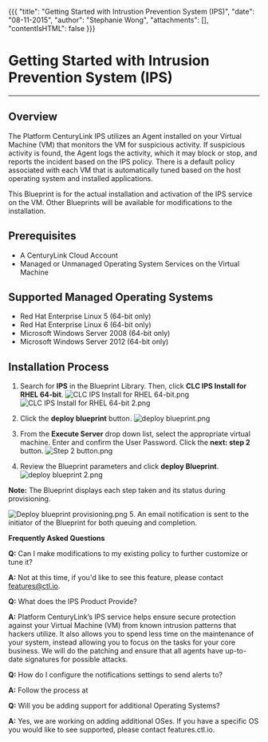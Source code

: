 {{{
  "title": "Getting Started with Intrustion Prevention System (IPS)",
  "date": "08-11-2015",
  "author": "Stephanie Wong",
  "attachments": [],
  "contentIsHTML": false
}}}

# Getting Started with Intrusion Prevention System (IPS)
_____________________________________________________________________________________________
## Overview
The Platform CenturyLink IPS utilizes an Agent installed on your Virtual Machine (VM) that monitors the VM for suspicious activity. If suspicious activity is found, the Agent logs the activity, which it may block or stop, and reports the incident based on the IPS policy. There is a default policy associated with each VM that is automatically tuned based on the host operating system and installed applications.

This Blueprint is for the actual installation and activation of the IPS service on the VM. Other Blueprints will be available for modifications to the installation.

## Prerequisites
* A CenturyLink Cloud Account
* Managed or Unmanaged Operating System Services on the Virtual Machine

## Supported Managed Operating Systems
* Red Hat Enterprise Linux 5 (64-bit only)
* Red Hat Enterprise Linux 6 (64-bit only)
* Microsoft Windows Server 2008 (64-bit only)
* Microsoft Windows Server 2012 (64-bit only)

## Installation Process

1. Search for **IPS** in the Blueprint Library. Then, click **CLC IPS Install for RHEL 64-bit**.
![CLC IPS Install for RHEL 64-bit.png](https://ucarecdn.com/328edab1-6325-4229-a146-bd1789ab38a7/)
![CLC IPS Install for RHEL 64-bit 2.png](https://ucarecdn.com/0b8bfd90-cad3-4b19-a576-faf7c800ce0b/)

2. Click the **deploy blueprint** button.
 ![deploy blueprint.png](https://ucarecdn.com/ceb58f65-c3c9-4171-85c3-aec833333003/)

3. From the **Execute Server** drop down list, select the appropriate virtual machine.  Enter and confirm the User Password.  Click the **next: step 2** button.
![Step 2 button.png](https://ucarecdn.com/a4ae63a1-b06e-40ab-95b3-4101a5050e17/)

4. Review the Blueprint parameters and click **deploy Blueprint**.
![deploy blueprint 2.png](https://ucarecdn.com/d1c9564b-5154-442a-b75f-2cccb38e1239/)

**Note:** The Blueprint displays each step taken and its status during provisioning.

 ![Deploy blueprint provisioning.png](https://ucarecdn.com/87bdc0bd-ee40-45e6-8f31-b73d74e06336/)
5. An email notification is sent to the initiator of the Blueprint for both queuing and completion.

**Frequently Asked Questions**

**Q:** Can I make modifications to my existing policy to further customize or tune it?

**A:** Not at this time, if you'd like to see this feature, please contact features@ctl.io.

**Q:** What does the IPS Product Provide?

**A:** Platform CenturyLink’s IPS service helps ensure secure protection against your Virtual Machine (VM) from known intrusion patterns that hackers utilize. It also allows you to spend less time on the maintenance of your system, instead allowing you to focus on the tasks for your core business. We will do the patching and ensure that all agents have up-to-date signatures for possible attacks.

**Q:** How do I configure the notifications settings to send alerts to?

**A:** Follow the process at <insert link to Notifications KB>

**Q:** Will you be adding support for additional Operating Systems?

**A:** Yes, we are working on adding additional OSes. If you have a specific OS you would like to see supported, please contact features.ctl.io.
